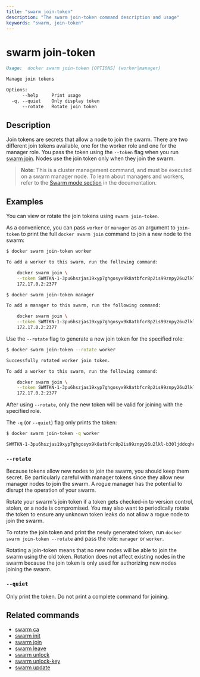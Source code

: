 ```yaml
---
title: "swarm join-token"
description: "The swarm join-token command description and usage"
keywords: "swarm, join-token"
---
```


# swarm join-token

```markdown
Usage:	docker swarm join-token [OPTIONS] (worker|manager)

Manage join tokens

Options:
      --help     Print usage
  -q, --quiet    Only display token
      --rotate   Rotate join token
```

## Description

Join tokens are secrets that allow a node to join the swarm. There are two
different join tokens available, one for the worker role and one for the manager
role. You pass the token using the `--token` flag when you run
[swarm join](swarm_join.md). Nodes use the join token only when they join the
swarm.

> **Note**: This is a cluster management command, and must be executed on a swarm
> manager node. To learn about managers and workers, refer to the [Swarm mode
> section](https://docs.docker.com/engine/swarm/) in the documentation.

## Examples

You can view or rotate the join tokens using `swarm join-token`.

As a convenience, you can pass `worker` or `manager` as an argument to
`join-token` to print the full `docker swarm join` command to join a new node to
the swarm:

```bash
$ docker swarm join-token worker

To add a worker to this swarm, run the following command:

    docker swarm join \
    --token SWMTKN-1-3pu6hszjas19xyp7ghgosyx9k8atbfcr8p2is99znpy26u2lkl-1awxwuwd3z9j1z3puu7rcgdbx \
    172.17.0.2:2377

$ docker swarm join-token manager

To add a manager to this swarm, run the following command:

    docker swarm join \
    --token SWMTKN-1-3pu6hszjas19xyp7ghgosyx9k8atbfcr8p2is99znpy26u2lkl-7p73s1dx5in4tatdymyhg9hu2 \
    172.17.0.2:2377
```

Use the `--rotate` flag to generate a new join token for the specified role:

```bash
$ docker swarm join-token --rotate worker

Successfully rotated worker join token.

To add a worker to this swarm, run the following command:

    docker swarm join \
    --token SWMTKN-1-3pu6hszjas19xyp7ghgosyx9k8atbfcr8p2is99znpy26u2lkl-b30ljddcqhef9b9v4rs7mel7t \
    172.17.0.2:2377
```

After using `--rotate`, only the new token will be valid for joining with the specified role.

The `-q` (or `--quiet`) flag only prints the token:

```bash
$ docker swarm join-token -q worker

SWMTKN-1-3pu6hszjas19xyp7ghgosyx9k8atbfcr8p2is99znpy26u2lkl-b30ljddcqhef9b9v4rs7mel7t
```

### `--rotate`

Because tokens allow new nodes to join the swarm, you should keep them secret.
Be particularly careful with manager tokens since they allow new manager nodes
to join the swarm. A rogue manager has the potential to disrupt the operation of
your swarm.

Rotate your swarm's join token if a token gets checked-in to version control,
stolen, or a node is compromised. You may also want to periodically rotate the
token to ensure any unknown token leaks do not allow a rogue node to join
the swarm.

To rotate the join token and print the newly generated token, run
`docker swarm join-token --rotate` and pass the role: `manager` or `worker`.

Rotating a join-token means that no new nodes will be able to join the swarm
using the old token. Rotation does not affect existing nodes in the swarm
because the join token is only used for authorizing new nodes joining the swarm.

### `--quiet`

Only print the token. Do not print a complete command for joining.

## Related commands

* [swarm ca](swarm_ca.md)
* [swarm init](swarm_init.md)
* [swarm join](swarm_join.md)
* [swarm leave](swarm_leave.md)
* [swarm unlock](swarm_unlock.md)
* [swarm unlock-key](swarm_unlock-key.md)
* [swarm update](swarm_update.md)

